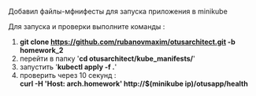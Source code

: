 Добавил файлы-мфнифесты для запуска приложения в minikube

Для запуска и проверки выполните команды :
1. <b>git clone https://github.com/rubanovmaxim/otusarchitect.git -b homework_2</b>
2. перейти в папку '<b>cd otusarchitect/kube_manifests/</b>'
3. запустить '<b>kubectl apply -f .</b>'
4. проверить через 10 секунд :<br>
<b> curl -H 'Host: arch.homework' http://$(minikube ip)/otusapp/health </b>

